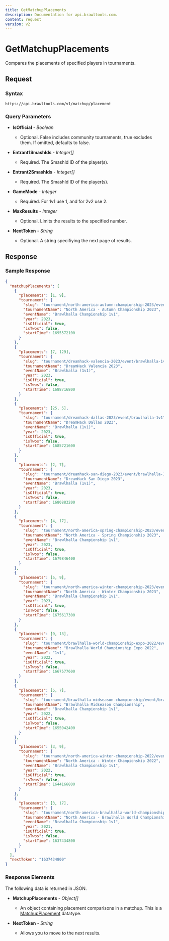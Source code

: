 ```yaml
---
title: GetMatchupPlacements
description: Documentation for api.brawltools.com.
content: request
version: v2
---
```


# GetMatchupPlacements

Compares the placements of specified players in tournaments.

## Request

### Syntax

`https://api.brawltools.com/v1/matchup/placement`

### Query Parameters

- **IsOfficial** - _Boolean_
  - Optional. False includes community tournaments, true excludes them. If omitted, defaults to false.

- **Entrant1SmashIds** - _Integer[]_
  - Required. The SmashId ID of the player(s).

- **Entrant2SmashIds** - _Integer[]_
  - Required. The SmashId ID of the player(s).

- **GameMode** - _Integer_
  - Required. For 1v1 use 1, and for 2v2 use 2.

- **MaxResults** - _Integer_
  - Optional. Limits the results to the specified number.

- **NextToken** - _String_
  - Optional. A string specifiying the next page of results.

## Response

### Sample Response

```json
{
  "matchupPlacements": [
    {
      "placements": [1, 9],
      "tournament": {
        "slug": "tournament/north-america-autumn-championship-2023/event/brawlhalla-championship-1v1",
        "tournamentName": "North America - Autumn Championship 2023",
        "eventName": "Brawlhalla Championship 1v1",
        "year": 2023,
        "isOfficial": true,
        "isTwos": false,
        "startTime": 1695572100
      }
    },
    {
      "placements": [7, 129],
      "tournament": {
        "slug": "tournament/dreamhack-valencia-2023/event/brawlhalla-1v1",
        "tournamentName": "DreamHack Valencia 2023",
        "eventName": "Brawlhalla (1v1)",
        "year": 2023,
        "isOfficial": true,
        "isTwos": false,
        "startTime": 1688716800
      }
    },
    {
      "placements": [25, 5],
      "tournament": {
        "slug": "tournament/dreamhack-dallas-2023/event/brawlhalla-1v1",
        "tournamentName": "DreamHack Dallas 2023",
        "eventName": "Brawlhalla (1v1)",
        "year": 2023,
        "isOfficial": true,
        "isTwos": false,
        "startTime": 1685721600
      }
    },
    {
      "placements": [2, 7],
      "tournament": {
        "slug": "tournament/dreamhack-san-diego-2023/event/brawlhalla-1v1",
        "tournamentName": "DreamHack San Diego 2023",
        "eventName": "Brawlhalla (1v1)",
        "year": 2023,
        "isOfficial": true,
        "isTwos": false,
        "startTime": 1680883200
      }
    },
    {
      "placements": [4, 17],
      "tournament": {
        "slug": "tournament/north-america-spring-championship-2023/event/brawlhalla-championship-1v1",
        "tournamentName": "North America - Spring Championship 2023",
        "eventName": "Brawlhalla Championship 1v1",
        "year": 2023,
        "isOfficial": true,
        "isTwos": false,
        "startTime": 1679846400
      }
    },
    {
      "placements": [5, 9],
      "tournament": {
        "slug": "tournament/north-america-winter-championship-2023/event/brawlhalla-championship-1v1",
        "tournamentName": "North America - Winter Championship 2023",
        "eventName": "Brawlhalla Championship 1v1",
        "year": 2023,
        "isOfficial": true,
        "isTwos": false,
        "startTime": 1675617300
      }
    },
    {
      "placements": [9, 13],
      "tournament": {
        "slug": "tournament/brawlhalla-world-championship-expo-2022/event/1v1",
        "tournamentName": "Brawlhalla World Championship Expo 2022",
        "eventName": "1v1",
        "year": 2022,
        "isOfficial": true,
        "isTwos": false,
        "startTime": 1667577600
      }
    },
    {
      "placements": [5, 7],
      "tournament": {
        "slug": "tournament/brawlhalla-midseason-championship/event/brawlhalla-championship-1v1",
        "tournamentName": "Brawlhalla Midseason Championship",
        "eventName": "Brawlhalla Championship 1v1",
        "year": 2022,
        "isOfficial": true,
        "isTwos": false,
        "startTime": 1655042400
      }
    },
    {
      "placements": [3, 9],
      "tournament": {
        "slug": "tournament/north-america-winter-championship-2022/event/brawlhalla-championship-1v1",
        "tournamentName": "North America - Winter Championship 2022",
        "eventName": "Brawlhalla Championship 1v1",
        "year": 2022,
        "isOfficial": true,
        "isTwos": false,
        "startTime": 1644166800
      }
    },
    {
      "placements": [3, 17],
      "tournament": {
        "slug": "tournament/north-america-brawlhalla-world-championship-2021/event/brawlhalla-championship-1v1",
        "tournamentName": "North America - Brawlhalla World Championship 2021",
        "eventName": "Brawlhalla Championship 1v1",
        "year": 2021,
        "isOfficial": true,
        "isTwos": false,
        "startTime": 1637434800
      }
    }
  ],
  "nextToken": "1637434800"
}
```

### Response Elements

The following data is returned in JSON.

- **MatchupPlacements** - _Object[]_
  - An object containing placement comparisons in a matchup. This is a <a href="../../datatypes/matchupplacement">MatchupPlacement</a> datatype.

- **NextToken** - _String_
  - Allows you to move to the next results.
